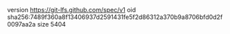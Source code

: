 version https://git-lfs.github.com/spec/v1
oid sha256:7489f360a8f13406937d2591431fe5f2d86312a370b9a8706bfd0d2f0097aa2a
size 5404
